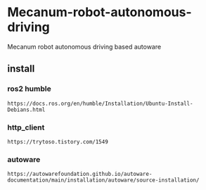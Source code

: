 # Mecanum-robot-autonomous-driving
Mecanum robot autonomous driving based autoware

## install

### ros2 humble
```
https://docs.ros.org/en/humble/Installation/Ubuntu-Install-Debians.html
```
### http_client 
```
https://trytoso.tistory.com/1549
```

### autoware
```
https://autowarefoundation.github.io/autoware-documentation/main/installation/autoware/source-installation/
```
